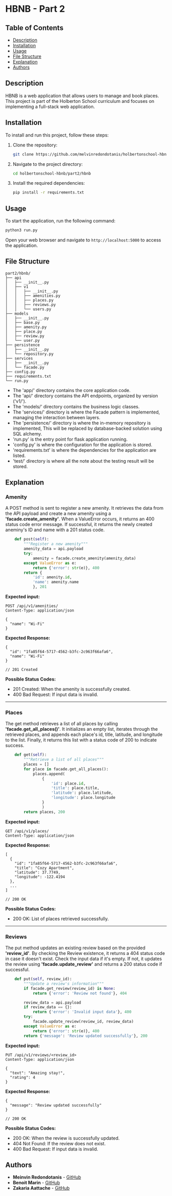 # HBNB - Part 2

## Table of Contents
- [Description](#description)
- [Installation](#installation)
- [Usage](#usage)
- [File Structure](#file-structure)
- [Explanation](#Explanation)
- [Authors](#authors)

## Description
HBNB is a web application that allows users to manage and book places. This project is part of the Holberton School curriculum and focuses on implementing a full-stack web application.

## Installation
To install and run this project, follow these steps:

1. Clone the repository:
    ```bash
    git clone https://github.com/melvinredondotanis/holbertonschool-hbnb
    ```
2. Navigate to the project directory:
    ```bash
    cd holbertonschool-hbnb/part2/hbnb
    ```
3. Install the required dependencies:
    ```bash
    pip install -r requirements.txt
    ```

## Usage
To start the application, run the following command:
```bash
python3 run.py
```
Open your web browser and navigate to `http://localhost:5000` to access the application.

## File Structure
```
part2/hbnb/
├── api
│   ├── __init__.py
│   ├── v1
│   │   ├── __init__.py
│   │   ├── amenities.py
│   │   ├── places.py
│   │   ├── reviews.py
│   │   └── users.py
├── models
│   ├── __init__.py
│   ├── base.py
│   ├── amenity.py
│   ├── place.py
│   ├── review.py
│   └── user.py
├── persistence
│   ├── __init__.py
│   └── repository.py
├── services
│   ├── __init__.py
│   └── facade.py
├── config.py
├── requirements.txt
└── run.py
```
* The 'app/' directory contains the core application code.
* The 'api/' directory contains the API endpoints, organized by version ('v1/').
* The 'models/' directory contains the business logic classes.
* The 'services/' directory is where the Facade pattern is implemented, managing the interaction between layers.
* The 'persistence/' directory is where the in-memory repository is implemented, This will be replaced by database-backed solution using SQL alchemy.
* 'run.py' is the entry point for flask application running.
* 'config.py' is where the configuration for the application is stored.
* 'requirements.txt' is where the dependencies for the application are listed.
* 'test/' directory is where all the note about the testing result will be stored.

## Explanation

### Amenity
A POST method is sent to register a new amenity. It retrieves the data from the API payload and create a new amenity using a **'facade.create_amenity'**. When a ValueError occurs, it returns an 400 status code error message. If successful, it returns the newly created aneminy's ID and name with a 201 status code.
```python
    def post(self):
        """Register a new amenity"""
        amenity_data = api.payload
        try:
            amenity = facade.create_amenity(amenity_data)
        except ValueError as e:
            return {'error': str(e)}, 400
        return {
            'id': amenity.id,
            'name': amenity.name
            }, 201
```

**Expected input:**
```http
POST /api/v1/amenities/
Content-Type: application/json

{
  "name": "Wi-Fi"
}
```

**Expected Response:**

```jsonc
{
  "id": "1fa85f64-5717-4562-b3fc-2c963f66afa6",
  "name": "Wi-Fi"
}

// 201 Created
```

**Possible Status Codes:**

- 201 Created: When the amenity is successfully created.
- 400 Bad Request: If input data is invalid.
---
### Places
The get method retrieves a list of all places by calling **'facade.get_all_places()'**. It initializes an empty list, iterates through the retrieved places, and appends each place's id, title, latitude, and longitude to the list. Finally, it returns this list with a status code of 200 to indicate success.
```python
    def get(self):
        """Retrieve a list of all places"""
        places = []
        for place in facade.get_all_places():
            places.append(
                {
                    'id': place.id,
                    'title': place.title,
                    'latitude': place.latitude,
                    'longitude': place.longitude
                }
                )
        return places, 200
```

**Expected input:**
```http
GET /api/v1/places/
Content-Type: application/json
```

**Expected Response:**

```jsonc
[
  {
    "id": "1fa85f64-5717-4562-b3fc-2c963f66afa6",
    "title": "Cozy Apartment",
    "latitude": 37.7749,
    "longitude": -122.4194
  },
  ...
]

// 200 OK
```

**Possible Status Codes:**

- 200 OK: List of places retrieved successfully.

---
### Reviews
The put method updates an existing review based on the provided **'review_id'**. By checking the Review existence, it returns a 404 status code in case it doesn't exist. Check the input data if it's empty. If not, it updates the review using **'facade.update_review'** and returns a 200 status code if successful.
```python
    def put(self, review_id):
        """Update a review's information"""
        if facade.get_review(review_id) is None:
            return {'error': 'Review not found'}, 404

        review_data = api.payload
        if review_data == {}:
            return {'error': 'Invalid input data'}, 400
        try:
            facade.update_review(review_id, review_data)
        except ValueError as e:
            return {'error': str(e)}, 400
        return {'message': 'Review updated successfully'}, 200
```

**Expected input:**
```http
PUT /api/v1/reviews/<review_id>
Content-Type: application/json

{
  "text": "Amazing stay!",
  "rating": 4
}
```

**Expected Response:**

```jsonc
{
  "message": "Review updated successfully"
}

// 200 OK
```

**Possible Status Codes:**

- 200 OK: When the review is successfully updated.
- 404 Not Found: If the review does not exist.
- 400 Bad Request: If input data is invalid.

## Authors
- **Meinvin Redondotanis** - [GitHub](https://github.com/melvinredondotanis)
- **Benoit Marin** - [GitHub](https://github.com/SadScourge)
- **Zakaria Aattache** - [GitHub](https://github.com/FYUDerma)

